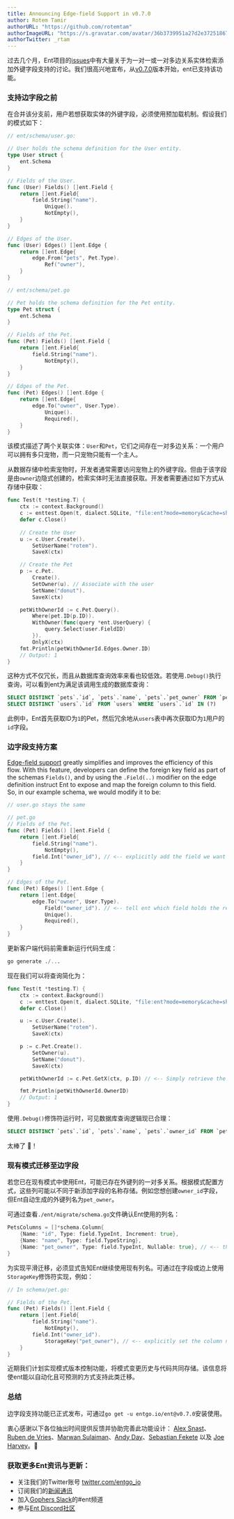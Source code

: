 ```yaml
---
title: Announcing Edge-field Support in v0.7.0
author: Rotem Tamir
authorURL: "https://github.com/rotemtam"
authorImageURL: "https://s.gravatar.com/avatar/36b3739951a27d2e37251867b7d44b1a?s=80"
authorTwitter: _rtam
---
```


过去几个月，Ent项目的[issues](https://github.com/ent/ent/issues)中有大量关于为一对一或一对多边关系实体检索添加外键字段支持的讨论。我们很高兴地宣布，从[v0.7.0](https://github.com/ent/ent/releases/tag/v0.7.0)版本开始，ent已支持该功能。

### 支持边字段之前

在合并该分支前，用户若想获取实体的外键字段，必须使用预加载机制。假设我们的模式如下：

```go
// ent/schema/user.go:

// User holds the schema definition for the User entity.
type User struct {
	ent.Schema
}

// Fields of the User.
func (User) Fields() []ent.Field {
	return []ent.Field{
		field.String("name").
			Unique().
			NotEmpty(),
	}
}

// Edges of the User.
func (User) Edges() []ent.Edge {
	return []ent.Edge{
		edge.From("pets", Pet.Type).
			Ref("owner"),
	}
}

// ent/schema/pet.go

// Pet holds the schema definition for the Pet entity.
type Pet struct {
	ent.Schema
}

// Fields of the Pet.
func (Pet) Fields() []ent.Field {
	return []ent.Field{
		field.String("name").
			NotEmpty(),
	}
}

// Edges of the Pet.
func (Pet) Edges() []ent.Edge {
	return []ent.Edge{
		edge.To("owner", User.Type).
			Unique().
			Required(),
	}
}
```

该模式描述了两个关联实体：`User`和`Pet`，它们之间存在一对多边关系：一个用户可以拥有多只宠物，而一只宠物只能有一个主人。

从数据存储中检索宠物时，开发者通常需要访问宠物上的外键字段。但由于该字段是由`owner`边隐式创建的，检索实体时无法直接获取。开发者需要通过如下方式从存储中获取：

```go
func Test(t *testing.T) {
    ctx := context.Background()
	c := enttest.Open(t, dialect.SQLite, "file:ent?mode=memory&cache=shared&_fk=1")
	defer c.Close()
	
	// Create the User
	u := c.User.Create().
		SetUserName("rotem").
		SaveX(ctx)

	// Create the Pet
	p := c.Pet.
		Create().
		SetOwner(u). // Associate with the user
		SetName("donut").
		SaveX(ctx)

	petWithOwnerId := c.Pet.Query().
		Where(pet.ID(p.ID)).
		WithOwner(func(query *ent.UserQuery) {
			query.Select(user.FieldID)
		}).
		OnlyX(ctx)
	fmt.Println(petWithOwnerId.Edges.Owner.ID)
	// Output: 1
}
```

这种方式不仅冗长，而且从数据库查询效率来看也较低效。若使用`.Debug()`执行查询，可以看到ent为满足该调用生成的数据库查询：

```sql
SELECT DISTINCT `pets`.`id`, `pets`.`name`, `pets`.`pet_owner` FROM `pets` WHERE `pets`.`id` = ? LIMIT 2 
SELECT DISTINCT `users`.`id` FROM `users` WHERE `users`.`id` IN (?)
```

此例中，Ent首先获取ID为`1`的Pet，然后冗余地从`users`表中再次获取ID为`1`用户的`id`字段。

### 边字段支持方案

[Edge-field support](https://entgo.io/docs/schema-edges/#edge-field) greatly simplifies and improves the efficiency of this flow. With this feature, developers can define the foreign key field as part of the schemas `Fields()`, and by using the `.Field(..)` modifier on the edge definition instruct Ent to expose and map the foreign column to this field.  So, in our example schema, we would modify it to be:

```go
// user.go stays the same

// pet.go
// Fields of the Pet.
func (Pet) Fields() []ent.Field {
	return []ent.Field{
		field.String("name").
			NotEmpty(),
		field.Int("owner_id"), // <-- explicitly add the field we want to contain the FK
	}
}

// Edges of the Pet.
func (Pet) Edges() []ent.Edge {
	return []ent.Edge{
		edge.To("owner", User.Type).
			Field("owner_id"). // <-- tell ent which field holds the reference to the owner
			Unique().
			Required(),
	}
}
```

更新客户端代码前需重新运行代码生成：

```sql
go generate ./...
```

现在我们可以将查询简化为：

```go
func Test(t *testing.T) {
	ctx := context.Background()
	c := enttest.Open(t, dialect.SQLite, "file:ent?mode=memory&cache=shared&_fk=1")
	defer c.Close()

	u := c.User.Create().
		SetUserName("rotem").
		SaveX(ctx)

	p := c.Pet.Create().
		SetOwner(u).
		SetName("donut").
		SaveX(ctx)

	petWithOwnerId := c.Pet.GetX(ctx, p.ID) // <-- Simply retrieve the Pet

	fmt.Println(petWithOwnerId.OwnerID)
	// Output: 1
}
```

使用`.Debug()`修饰符运行时，可见数据库查询逻辑现已合理：

```sql
SELECT DISTINCT `pets`.`id`, `pets`.`name`, `pets`.`owner_id` FROM `pets` WHERE `pets`.`id` = ? LIMIT 2
```

太棒了 🎉！

### 现有模式迁移至边字段

若您已在现有模式中使用Ent，可能已存在外键列的一对多关系。根据模式配置方式，这些列可能以不同于新添加字段的名称存储。例如您想创建`owner_id`字段，但Ent自动生成的外键列名为`pet_owner`。

可通过查看`./ent/migrate/schema.go`文件确认Ent使用的列名：

```go
PetsColumns = []*schema.Column{
	{Name: "id", Type: field.TypeInt, Increment: true},
	{Name: "name", Type: field.TypeString},
	{Name: "pet_owner", Type: field.TypeInt, Nullable: true}, // <-- this is our FK
}
```

为实现平滑迁移，必须显式告知Ent继续使用现有列名。可通过在字段或边上使用`StorageKey`修饰符实现，例如：

```go
// In schema/pet.go:

// Fields of the Pet.
func (Pet) Fields() []ent.Field {
	return []ent.Field{
		field.String("name").
			NotEmpty(),
		field.Int("owner_id").
			StorageKey("pet_owner"), // <-- explicitly set the column name
	}
}
```

近期我们计划实现模式版本控制功能，将模式变更历史与代码共同存储。该信息将使ent能以自动化且可预测的方式支持此类迁移。

### 总结

边字段支持功能已正式发布，可通过`go get -u entgo.io/ent@v0.7.0`安装使用。

衷心感谢以下各位抽出时间提供反馈并协助完善此功能设计： [Alex Snast](https://github.com/alexsn)、[Ruben de Vries](https://github.com/rubensayshi)、[Marwan Sulaiman](https://github.com/marwan-at-work)、[Andy Day](https://github.com/adayNU)、[Sebastian Fekete](https://github.com/aight8) 以及 [Joe Harvey](https://github.com/errorhandler)。🙏

### 获取更多Ent资讯与更新：

- 关注我们的Twitter账号 [twitter.com/entgo_io](https://twitter.com/entgo_io)
- 订阅我们的[新闻通讯](https://entgo.substack.com/)
- 加入[Gophers Slack](https://app.slack.com/client/T029RQSE6/C01FMSQDT53)的#ent频道
- 参与[Ent Discord社区](https://discord.gg/qZmPgTE6RX)